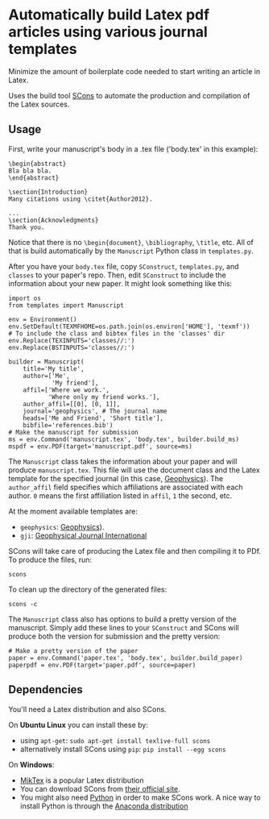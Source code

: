 # Automatically build Latex pdf articles using various journal templates

Minimize the amount of boilerplate code
needed to start writing an article in Latex.

Uses the build tool [SCons](http://www.scons.org/) to automate the
production and compilation of the Latex sources.

## Usage

First, write your manuscript's body in a .tex file ('body.tex' in this
example):

    \begin{abstract}
    Bla bla bla.
    \end{abstract}

    \section{Introduction}
    Many citations using \citet{Author2012}.

    ...
    \section{Acknowledgments}
    Thank you.

Notice that there is no `\begin{document}`, `\bibliography`, `\title`, etc.
All of that is build automatically by the `Manuscript` Python class in
`templates.py`.

After you have your `body.tex` file, copy `SConstruct`, `templates.py`, and
`classes` to your paper's repo. Then, edit `SConstruct` to include the
information about your new paper. It might look something like this:

    import os
    from templates import Manuscript

    env = Environment()
    env.SetDefault(TEXMFHOME=os.path.join(os.environ['HOME'], 'texmf'))
    # To include the class and bibtex files in the 'classes' dir
    env.Replace(TEXINPUTS='classes//:')
    env.Replace(BSTINPUTS='classes//:')

    builder = Manuscript(
        title='My title',
        author=['Me',
                'My friend'],
        affil=['Where we work.',
               'Where only my friend works.'],
        author_affil=[[0], [0, 1]],
        journal='geophysics', # The journal name
        heads=['Me and Friend', 'Short title'],
        bibfile='references.bib')
    # Make the manuscript for submission
    ms = env.Command('manuscript.tex', 'body.tex', builder.build_ms)
    mspdf = env.PDF(target='manuscript.pdf', source=ms)

The `Manuscript` class takes the information about your paper and will produce
`manuscript.tex`. This file will use the document class and the Latex template
for the specified journal (in this case,
[Geophysics](http://library.seg.org/journal/gpysa7)).
The `author_affil` field specifies which affiliations are associated with each
author. `0` means the first affiliation listed in `affil`, `1` the second, etc.

At the moment available templates are:

* `geophysics`: [Geophysics](http://library.seg.org/journal/gpysa7)).
* `gji`: [Geophysical Journal International](http://gji.oxfordjournals.org/)

SCons will take care of producing the Latex file and then compiling it to PDf.
To produce the files, run:

    scons

To clean up the directory of the generated files:

    scons -c

The `Manuscript` class also has options to build a pretty version of the
manuscript. Simply add these lines to your `SConstruct` and SCons will produce
both the version for submission and the pretty version:

    # Make a pretty version of the paper
    paper = env.Command('paper.tex', 'body.tex', builder.build_paper)
    paperpdf = env.PDF(target='paper.pdf', source=paper)

## Dependencies

You'll need a Latex distribution and also SCons.

On **Ubuntu Linux** you can install these by:

* using `apt-get`: `sudo apt-get install texlive-full scons`
* alternatively install SCons using `pip`: `pip install --egg scons`

On **Windows**:

* [MikTex](http://miktex.org/) is a popular Latex distribution
* You can download SCons from [their official site](http://www.scons.org/).
* You might also need [Python](http://www.python.org/) in order to make SCons
  work. A nice way to install Python is through the
  [Anaconda distribution](https://store.continuum.io/cshop/anaconda/)
